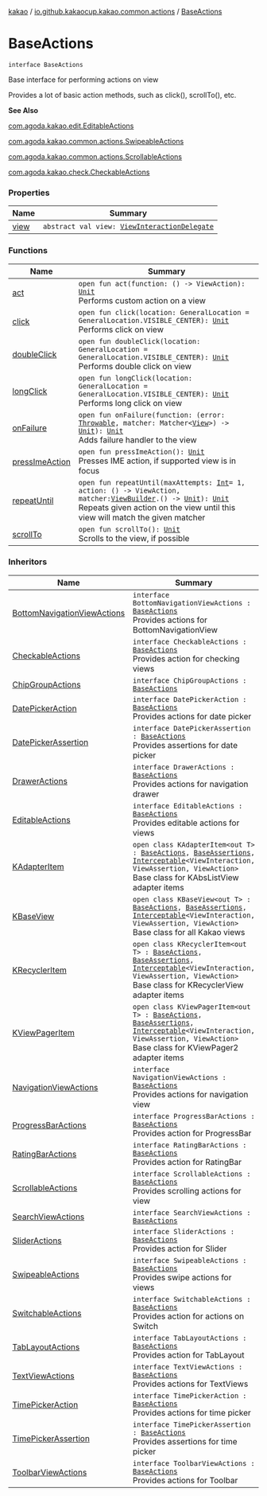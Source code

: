 [kakao](../../index.md) / [io.github.kakaocup.kakao.common.actions](../index.md) / [BaseActions](./index.md)

# BaseActions

`interface BaseActions`

Base interface for performing actions on view

Provides a lot of basic action methods, such as click(), scrollTo(), etc.

**See Also**

[com.agoda.kakao.edit.EditableActions](#)

[com.agoda.kakao.common.actions.SwipeableActions](#)

[com.agoda.kakao.common.actions.ScrollableActions](#)

[com.agoda.kakao.check.CheckableActions](#)

### Properties

| Name | Summary |
|---|---|
| [view](view.md) | `abstract val view: `[`ViewInteractionDelegate`](../../io.github.kakaocup.kakao.delegate/-view-interaction-delegate/index.md) |

### Functions

| Name | Summary |
|---|---|
| [act](act.md) | `open fun act(function: () -> ViewAction): `[`Unit`](https://kotlinlang.org/api/latest/jvm/stdlib/kotlin/-unit/index.html)<br>Performs custom action on a view |
| [click](click.md) | `open fun click(location: GeneralLocation = GeneralLocation.VISIBLE_CENTER): `[`Unit`](https://kotlinlang.org/api/latest/jvm/stdlib/kotlin/-unit/index.html)<br>Performs click on view |
| [doubleClick](double-click.md) | `open fun doubleClick(location: GeneralLocation = GeneralLocation.VISIBLE_CENTER): `[`Unit`](https://kotlinlang.org/api/latest/jvm/stdlib/kotlin/-unit/index.html)<br>Performs double click on view |
| [longClick](long-click.md) | `open fun longClick(location: GeneralLocation = GeneralLocation.VISIBLE_CENTER): `[`Unit`](https://kotlinlang.org/api/latest/jvm/stdlib/kotlin/-unit/index.html)<br>Performs long click on view |
| [onFailure](on-failure.md) | `open fun onFailure(function: (error: `[`Throwable`](https://kotlinlang.org/api/latest/jvm/stdlib/kotlin/-throwable/index.html)`, matcher: Matcher<`[`View`](https://developer.android.com/reference/android/view/View.html)`>) -> `[`Unit`](https://kotlinlang.org/api/latest/jvm/stdlib/kotlin/-unit/index.html)`): `[`Unit`](https://kotlinlang.org/api/latest/jvm/stdlib/kotlin/-unit/index.html)<br>Adds failure handler to the view |
| [pressImeAction](press-ime-action.md) | `open fun pressImeAction(): `[`Unit`](https://kotlinlang.org/api/latest/jvm/stdlib/kotlin/-unit/index.html)<br>Presses IME action, if supported view is in focus |
| [repeatUntil](repeat-until.md) | `open fun repeatUntil(maxAttempts: `[`Int`](https://kotlinlang.org/api/latest/jvm/stdlib/kotlin/-int/index.html)` = 1, action: () -> ViewAction, matcher: `[`ViewBuilder`](../../io.github.kakaocup.kakao.common.builders/-view-builder/index.md)`.() -> `[`Unit`](https://kotlinlang.org/api/latest/jvm/stdlib/kotlin/-unit/index.html)`): `[`Unit`](https://kotlinlang.org/api/latest/jvm/stdlib/kotlin/-unit/index.html)<br>Repeats given action on the view until this view will match the given matcher |
| [scrollTo](scroll-to.md) | `open fun scrollTo(): `[`Unit`](https://kotlinlang.org/api/latest/jvm/stdlib/kotlin/-unit/index.html)<br>Scrolls to the view, if possible |

### Inheritors

| Name | Summary |
|---|---|
| [BottomNavigationViewActions](../../io.github.kakaocup.kakao.bottomnav/-bottom-navigation-view-actions/index.md) | `interface BottomNavigationViewActions : `[`BaseActions`](./index.md)<br>Provides actions for BottomNavigationView |
| [CheckableActions](../../io.github.kakaocup.kakao.check/-checkable-actions/index.md) | `interface CheckableActions : `[`BaseActions`](./index.md)<br>Provides action for checking views |
| [ChipGroupActions](../../io.github.kakaocup.kakao.chipgroup/-chip-group-actions/index.md) | `interface ChipGroupActions : `[`BaseActions`](./index.md) |
| [DatePickerAction](../../io.github.kakaocup.kakao.picker.date/-date-picker-action/index.md) | `interface DatePickerAction : `[`BaseActions`](./index.md)<br>Provides actions for date picker |
| [DatePickerAssertion](../../io.github.kakaocup.kakao.picker.date/-date-picker-assertion/index.md) | `interface DatePickerAssertion : `[`BaseActions`](./index.md)<br>Provides assertions for date picker |
| [DrawerActions](../../io.github.kakaocup.kakao.drawer/-drawer-actions/index.md) | `interface DrawerActions : `[`BaseActions`](./index.md)<br>Provides actions for navigation drawer |
| [EditableActions](../../io.github.kakaocup.kakao.edit/-editable-actions/index.md) | `interface EditableActions : `[`BaseActions`](./index.md)<br>Provides editable actions for views |
| [KAdapterItem](../../io.github.kakaocup.kakao.list/-k-adapter-item/index.md) | `open class KAdapterItem<out T> : `[`BaseActions`](./index.md)`, `[`BaseAssertions`](../../io.github.kakaocup.kakao.common.assertions/-base-assertions/index.md)`, `[`Interceptable`](../../io.github.kakaocup.kakao.intercept/-interceptable/index.md)`<ViewInteraction, ViewAssertion, ViewAction>`<br>Base class for KAbsListView adapter items |
| [KBaseView](../../io.github.kakaocup.kakao.common.views/-k-base-view/index.md) | `open class KBaseView<out T> : `[`BaseActions`](./index.md)`, `[`BaseAssertions`](../../io.github.kakaocup.kakao.common.assertions/-base-assertions/index.md)`, `[`Interceptable`](../../io.github.kakaocup.kakao.intercept/-interceptable/index.md)`<ViewInteraction, ViewAssertion, ViewAction>`<br>Base class for all Kakao views |
| [KRecyclerItem](../../io.github.kakaocup.kakao.recycler/-k-recycler-item/index.md) | `open class KRecyclerItem<out T> : `[`BaseActions`](./index.md)`, `[`BaseAssertions`](../../io.github.kakaocup.kakao.common.assertions/-base-assertions/index.md)`, `[`Interceptable`](../../io.github.kakaocup.kakao.intercept/-interceptable/index.md)`<ViewInteraction, ViewAssertion, ViewAction>`<br>Base class for KRecyclerView adapter items |
| [KViewPagerItem](../../io.github.kakaocup.kakao.pager2/-k-view-pager-item/index.md) | `open class KViewPagerItem<out T> : `[`BaseActions`](./index.md)`, `[`BaseAssertions`](../../io.github.kakaocup.kakao.common.assertions/-base-assertions/index.md)`, `[`Interceptable`](../../io.github.kakaocup.kakao.intercept/-interceptable/index.md)`<ViewInteraction, ViewAssertion, ViewAction>`<br>Base class for KViewPager2 adapter items |
| [NavigationViewActions](../../io.github.kakaocup.kakao.navigation/-navigation-view-actions/index.md) | `interface NavigationViewActions : `[`BaseActions`](./index.md)<br>Provides actions for navigation view |
| [ProgressBarActions](../../io.github.kakaocup.kakao.progress/-progress-bar-actions/index.md) | `interface ProgressBarActions : `[`BaseActions`](./index.md)<br>Provides action for ProgressBar |
| [RatingBarActions](../../io.github.kakaocup.kakao.rating/-rating-bar-actions/index.md) | `interface RatingBarActions : `[`BaseActions`](./index.md)<br>Provides action for RatingBar |
| [ScrollableActions](../-scrollable-actions/index.md) | `interface ScrollableActions : `[`BaseActions`](./index.md)<br>Provides scrolling actions for view |
| [SearchViewActions](../../io.github.kakaocup.kakao.searchview/-search-view-actions/index.md) | `interface SearchViewActions : `[`BaseActions`](./index.md) |
| [SliderActions](../../io.github.kakaocup.kakao.slider/-slider-actions/index.md) | `interface SliderActions : `[`BaseActions`](./index.md)<br>Provides action for Slider |
| [SwipeableActions](../-swipeable-actions/index.md) | `interface SwipeableActions : `[`BaseActions`](./index.md)<br>Provides swipe actions for views |
| [SwitchableActions](../../io.github.kakaocup.kakao.switch/-switchable-actions/index.md) | `interface SwitchableActions : `[`BaseActions`](./index.md)<br>Provides action for actions on Switch |
| [TabLayoutActions](../../io.github.kakaocup.kakao.tabs/-tab-layout-actions/index.md) | `interface TabLayoutActions : `[`BaseActions`](./index.md)<br>Provides action for TabLayout |
| [TextViewActions](../../io.github.kakaocup.kakao.text/-text-view-actions/index.md) | `interface TextViewActions : `[`BaseActions`](./index.md)<br>Provides actions for TextViews |
| [TimePickerAction](../../io.github.kakaocup.kakao.picker.time/-time-picker-action/index.md) | `interface TimePickerAction : `[`BaseActions`](./index.md)<br>Provides actions for time picker |
| [TimePickerAssertion](../../io.github.kakaocup.kakao.picker.time/-time-picker-assertion/index.md) | `interface TimePickerAssertion : `[`BaseActions`](./index.md)<br>Provides assertions for time picker |
| [ToolbarViewActions](../../io.github.kakaocup.kakao.toolbar/-toolbar-view-actions.md) | `interface ToolbarViewActions : `[`BaseActions`](./index.md)<br>Provides actions for Toolbar |
